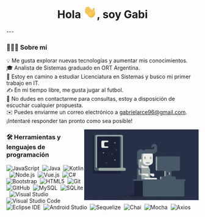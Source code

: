 <div align="center">
<h1>Hola <img width="35" src="https://github.com/1999AZZAR/1999AZZAR/blob/main/resources/img/waving.gif">, soy Gabi</h1>
</div>
---

### 👨🏻‍💻 Sobre mí

💡 Me gusta explorar nuevas tecnologías y aumentar mis conocimientos.  
🎓 Analista de Sistemas graduado en ORT Argentina.  
🌱 Estoy en camino a estudiar Licenciatura en Sistemas y busco mi primer trabajo en IT.  
✍️ En mi tiempo libre, me gusta jugar al futbol.  
💬 No dudes en contactarme para consultas, estoy a disposición de escuchar cualquier propuesta.  
✉️ Puedes enviarme un correo electrónico a gabrielarce96@gmail.com. ¡Intentaré responder tan pronto como sea posible!

<img alt="Night Coding" src="https://raw.githubusercontent.com/AVS1508/AVS1508/master/assets/Night-Coding.gif" align="right"/>

### 🛠 Herramientas y lenguajes de programación

![JavaScript](https://img.shields.io/badge/-JavaScript-05122A?style=flat&logo=javascript)&nbsp;
![Java](https://img.shields.io/badge/Java-05122A?style=flat&logo=openjdk)&nbsp;
![Kotlin](https://img.shields.io/badge/Kotlin-7F52FF?logo=kotlin&logoColor=fff&style=flat)&nbsp;
![Node.js](https://img.shields.io/badge/Node.js-393?logo=nodedotjs&logoColor=fff&style=flat)&nbsp;
![Vue.js](https://img.shields.io/badge/Vue.js-4FC08D?logo=vuedotjs&logoColor=fff&style=flat)&nbsp;
![C#](https://img.shields.io/badge/C%23-512BD4?logo=csharp&logoColor=fff&style=flat)&nbsp;
![Bootstrap](https://img.shields.io/badge/Bootstrap-7952B3?logo=bootstrap&logoColor=fff&style=flat)&nbsp;
![HTML5](https://img.shields.io/badge/HTML5-E34F26?logo=html5&logoColor=fff&style=flat)&nbsp;
![Git](https://img.shields.io/badge/Git-F05032?logo=git&logoColor=fff&style=flat)&nbsp;
![GitHub](https://img.shields.io/badge/GitHub-181717?logo=github&logoColor=fff&style=flat)&nbsp;
![MySQL](https://img.shields.io/badge/MySQL-4479A1?logo=mysql&logoColor=fff&style=flat)&nbsp;
![SQLite](https://img.shields.io/badge/SQLite-003B57?logo=sqlite&logoColor=fff&style=flat)&nbsp;
![Visual Studio](https://img.shields.io/badge/Visual%20Studio-5C2D91?logo=visualstudio&logoColor=fff&style=flat)&nbsp;
![Visual Studio Code](https://img.shields.io/badge/Visual%20Studio%20Code-007ACC?logo=visualstudiocode&logoColor=fff&style=flat)&nbsp;
![Eclipse IDE](https://img.shields.io/badge/Eclipse%20IDE-2C2255?logo=eclipseide&logoColor=fff&style=flat)&nbsp;
![Android Studio](https://img.shields.io/badge/Android%20Studio-3DDC84?logo=androidstudio&logoColor=fff&style=flat)&nbsp;
![Sequelize](https://img.shields.io/badge/Sequelize-52B0E7?logo=sequelize&logoColor=fff&style=flat)&nbsp;
![Chai](https://img.shields.io/badge/Chai-A30701?logo=chai&logoColor=fff&style=flat)&nbsp;
![Mocha](https://img.shields.io/badge/Mocha-8D6748?logo=mocha&logoColor=fff&style=flat)&nbsp;
![Axios](https://img.shields.io/badge/Axios-5A29E4?logo=axios&logoColor=fff&style=flat)&nbsp;
